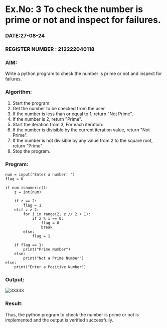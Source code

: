 # Ex.No: 3 To check the number is prime or not and inspect for failures.
 
### DATE:27-08-24                                                                            
### REGISTER NUMBER : 212222040118
### AIM: 
Write a python program to check the number is prime or not and inspect for failures.
 
### Algorithm:
1. Start the program.
2. Get the number to be checked from the user.
3. If the number is less than or equal to 1, return "Not Prime".
4. If the number is 2, return "Prime".
5. Start the iteration from 3, For each iteration:
6. If the number is divisible by the current iteration value, return "Not Prime".
7. If the number is not divisible by any value from 2 to the square root, return "Prime".
8. Stop the program.

### Program:
```
num = input("Enter a number: ")
flag = 0

if num.isnumeric():
    z = int(num)
    
    if z == 2:
        flag = 1
    elif z > 2:
        for i in range(2, z // 2 + 1):
            if z % i == 0:
                flag = 0
                break
        else:
            flag = 1
    
    if flag == 1:
        print("Prime Number")
    else:
        print("Not a Prime Number")
else:
    print("Enter a Positive Number")
```
### Output:
![33333](https://github.com/user-attachments/assets/23c03d2c-ddc5-43a0-95f2-05d2729b09a6)

### Result:
Thus, the python program to check the number is prime or not is implemented and the output is verified successfully.
